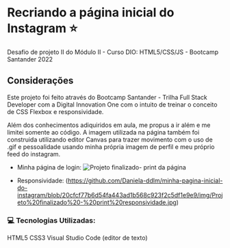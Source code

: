 # Recriando a página inicial do Instagram :star:

Desafio de projeto II do Módulo II - Curso DIO: HTML5/CSS/JS - Bootcamp Santander 2022

## Considerações
Este projeto foi feito através do Bootcamp Santander - Trilha Full Stack Developer com a Digital Innovation One com o intuito de treinar o conceito de CSS Flexbox e responsividade.

Além dos conhecimentos adiquiridos em aula, me propus a ir além e me limitei somente ao código. A imagem utilizada na página também foi construida utilizando editor Canvas para trazer movimento com o uso de .gif e pessoalidade usando minha própria imagem de perfil e meu próprio feed do instagram.

* Minha página de login:
![Projeto finalizado- print da página](https://user-images.githubusercontent.com/74005813/172282852-0be25b9e-9c48-40da-8c47-658ac6de0051.jpg)

* Responsividade:
(https://github.com/Daniela-ddlm/minha-pagina-inicial-do-instagram/blob/20cfcf77b6d54fa443ad1b568c923f2c5df1e9e9/img/Projeto%20finalizado%20-%20print%20responsividade.jpg)


### 💻 Tecnologias Utilizadas:

HTML5
CSS3
Visual Studio Code (editor de texto)
